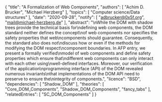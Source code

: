 {
    "title": "A Formalization of Web Components",
    "authors": [
        "Achim D. Brucker",
        "Michael Herzberg"
    ],
    "topics": [
        "Computer science/Data structures"
    ],
    "date": "2020-09-28",
    "notify": [
        "adbrucker@0x5f.org",
        "mail@michael-herzberg.de"
    ],
    "abstract": "\nWhile the DOM with shadow trees provide the technical basis for\ndefining web components, the DOM standard neither defines the concept\nof web components nor specifies the safety properties that web\ncomponents should guarantee. Consequently, the standard also does not\ndiscuss how or even if the methods for modifying the DOM respect\ncomponent boundaries.  In AFP entry, we present a formally verified\nmodel of web components and define safety properties which ensure that\ndifferent web components can only interact with each other using\nwell-defined interfaces. Moreover, our verification of the application\nprogramming interface (API) of the DOM revealed numerous invariants\nthat implementations of the DOM API need to preserve to ensure the\nintegrity of components.",
    "licence": "BSD",
    "dependencies": [
        "Shadow_DOM"
    ],
    "theories": [
        "Core_DOM_Components",
        "Shadow_DOM_Components",
        "fancy_tabs"
    ],
    "relatedEntries": [
        "SC_DOM_Components"
    ]
}
